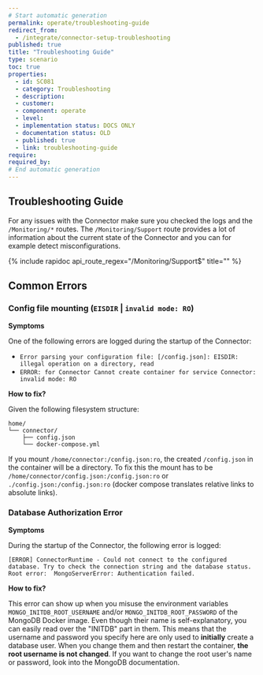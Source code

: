 ```yaml
---
# Start automatic generation
permalink: operate/troubleshooting-guide
redirect_from:
  - /integrate/connector-setup-troubleshooting
published: true
title: "Troubleshooting Guide"
type: scenario
toc: true
properties:
  - id: SC081
  - category: Troubleshooting
  - description:
  - customer:
  - component: operate
  - level:
  - implementation status: DOCS ONLY
  - documentation status: OLD
  - published: true
  - link: troubleshooting-guide
require:
required_by:
# End automatic generation
---
```


## Troubleshooting Guide

For any issues with the Connector make sure you checked the logs and the `/Monitoring/*` routes. The `/Monitoring/Support` route provides a lot of information about the current state of the Connector and you can for example detect misconfigurations.

{% include rapidoc api_route_regex="/Monitoring/Support$" title="" %}

## Common Errors

### Config file mounting (`EISDIR` | `invalid mode: RO`)

**Symptoms**

One of the following errors are logged during the startup of the Connector:

- `Error parsing your configuration file: [/config.json]: EISDIR: illegal operation on a directory, read`
- `ERROR: for Connector Cannot create container for service Connector: invalid mode: RO`

**How to fix?**

Given the following filesystem structure:

```text
home/
└── connector/
    ├── config.json
    └── docker-compose.yml
```

If you mount `/home/connector:/config.json:ro`, the created `/config.json` in the container will be a directory. To fix this the mount has to be `/home/connector/config.json:/config.json:ro` or `./config.json:/config.json:ro` (docker compose translates relative links to absolute links).

### Database Authorization Error

**Symptoms**

During the startup of the Connector, the following error is logged:

```text
[ERROR] ConnectorRuntime - Could not connect to the configured database. Try to check the connection string and the database status. Root error:  MongoServerError: Authentication failed.
```

**How to fix?**

This error can show up when you misuse the environment variables `MONGO_INITDB_ROOT_USERNAME` and/or `MONGO_INITDB_ROOT_PASSWORD` of the MongoDB Docker image. Even though their name is self-explanatory, you can easily read over the "INITDB" part in them. This means that the username and password you specify here are only used to **initially** create a database user. When you change them and then restart the container, **the root username is not changed**. If you want to change the root user's name or password, look into the MongoDB documentation.
